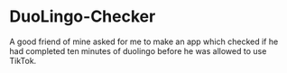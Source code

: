 # DuoLingo-Checker
A good friend of mine asked for me to make an app which checked if he had completed ten minutes of duolingo before he was allowed to use TikTok.
